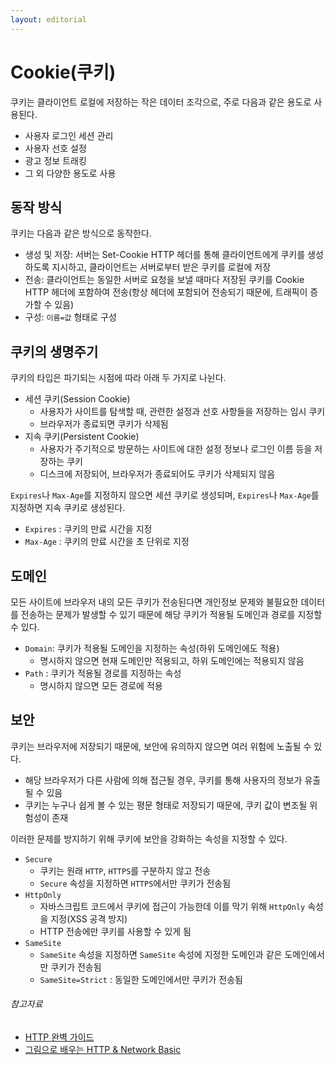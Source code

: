```yaml
---
layout: editorial
---
```


# Cookie(쿠키)

쿠키는 클라이언트 로컬에 저장하는 작은 데이터 조각으로, 주로 다음과 같은 용도로 사용된다.

- 사용자 로그인 세션 관리
- 사용자 선호 설정
- 광고 정보 트래킹
- 그 외 다양한 용도로 사용

## 동작 방식

쿠키는 다음과 같은 방식으로 동작한다.

- 생성 및 저장: 서버는 Set-Cookie HTTP 헤더를 통해 클라이언트에게 쿠키를 생성하도록 지시하고, 클라이언트는 서버로부터 받은 쿠키를 로컬에 저장
- 전송: 클라이언트는 동일한 서버로 요청을 보낼 때마다 저장된 쿠키를 Cookie HTTP 헤더에 포함하여 전송(항상 헤더에 포함되어 전송되기 때문에, 트래픽이 증가할 수 있음)
- 구성: `이름=값` 형태로 구성

## 쿠키의 생명주기

쿠키의 타입은 파기되는 시점에 따라 아래 두 가지로 나뉜다.

- 세션 쿠키(Session Cookie)
    - 사용자가 사이트를 탐색할 때, 관련한 설정과 선호 사항들을 저장하는 임시 쿠키
    - 브라우저가 종료되면 쿠키가 삭제됨
- 지속 쿠키(Persistent Cookie)
    - 사용자가 주기적으로 방문하는 사이트에 대한 설정 정보나 로그인 이름 등을 저장하는 쿠키
    - 디스크에 저장되어, 브라우저가 종료되어도 쿠키가 삭제되지 않음

`Expires`나 `Max-Age`를 지정하지 않으면 세션 쿠키로 생성되며, `Expires`나 `Max-Age`를 지정하면 지속 쿠키로 생성된다.

- `Expires` : 쿠키의 만료 시간을 지정
- `Max-Age` : 쿠키의 만료 시간을 초 단위로 지정

## 도메인

모든 사이트에 브라우저 내의 모든 쿠키가 전송된다면 개인정보 문제와 불필요한 데이터를 전송하는 문제가 발생할 수 있기 때문에 해당 쿠키가 적용될 도메인과 경로를 지정할 수 있다.

- `Domain`: 쿠키가 적용될 도메인을 지정하는 속성(하위 도메인에도 적용)
    - 명시하지 않으면 현재 도메인만 적용되고, 하위 도메인에는 적용되지 않음
- `Path` : 쿠키가 적용될 경로를 지정하는 속성
    - 명시하지 않으면 모든 경로에 적용

## 보안

쿠키는 브라우저에 저장되기 때문에, 보안에 유의하지 않으면 여러 위험에 노출될 수 있다.

- 해당 브라우저가 다른 사람에 의해 접근될 경우, 쿠키를 통해 사용자의 정보가 유출될 수 있음
- 쿠키는 누구나 쉽게 볼 수 있는 평문 형태로 저장되기 때문에, 쿠키 값이 변조될 위험성이 존재

이러한 문제를 방지하기 위해 쿠키에 보안을 강화하는 속성을 지정할 수 있다.

- `Secure`
    - 쿠키는 원래 `HTTP`, `HTTPS`를 구분하지 않고 전송
    - `Secure` 속성을 지정하면 `HTTPS`에서만 쿠키가 전송됨
- `HttpOnly`
    - 자바스크립트 코드에서 쿠키에 접근이 가능한데 이를 막기 위해 `HttpOnly` 속성을 지정(XSS 공격 방지)
    - HTTP 전송에만 쿠키를 사용할 수 있게 됨
- `SameSite`
    - `SameSite` 속성을 지정하면 `SameSite` 속성에 지정한 도메인과 같은 도메인에서만 쿠키가 전송됨
    - `SameSite=Strict` : 동일한 도메인에서만 쿠키가 전송됨

###### 참고자료

- [HTTP 완벽 가이드](https://kobic.net/book/bookInfo/view.do?isbn=9788966261208)
- [그림으로 배우는 HTTP & Network Basic](https://kobic.net/book/bookInfo/view.do?isbn=9788931447897)

